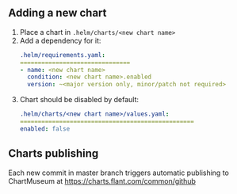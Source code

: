 ## Adding a new chart

1. Place a chart in `.helm/charts/<new chart name>`
1. Add a dependency for it:
    ```yaml
    .helm/requirements.yaml:
    ===============================
    - name: <new chart name>
      condition: <new chart name>.enabled
      version: ~<major version only, minor/patch not required>
    ```
1. Chart should be disabled by default:
     ```yaml
    .helm/charts/<new chart name>/values.yaml:
    =================================================
    enabled: false
    ```

## Charts publishing

Each new commit in master branch triggers automatic publishing to ChartMuseum at https://charts.flant.com/common/github
